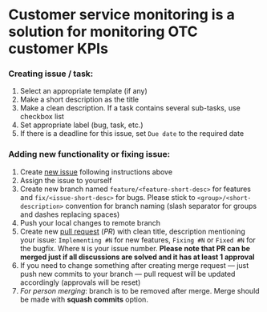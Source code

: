 # Customer service monitoring is a solution for monitoring OTC customer KPIs


### Creating issue / task:

1. Select an appropriate template (if any)
1. Make a short description as the title
2. Make a clean description. If a task contains several sub-tasks, use checkbox list
3. Set appropriate label (bug, task, etc.)
4. If there is a deadline for this issue, set `Due date` to the required date

### Adding new functionality or fixing issue:

1. Create [new issue](https://github.com/opentelekomcloud-infra/customer-service-monitoring/issues) following instructions above
2. Assign the issue to yourself
3. Create new branch named `feature/<feature-short-desc>` for features and `fix/<issue-short-desc>` for bugs.
    Please stick to `<group>/<short-description>` convention for branch naming (slash separator for groups and dashes replacing spaces)
4. Push your local changes to remote branch
5. Create new [pull request](https://github.com/opentelekomcloud-infra/customer-service-monitoring/pulls)
    (*PR*) with clean title, description mentioning your issue:
    `Implementing #N` for new features, `Fixing #N` or `Fixed #N` for the bugfix. Where `N` is your issue number.
    **Please note that PR can be merged just if all discussions are solved and it has at least 1 approval**
6. If you need to change something after creating merge request — just push new commits to
    your branch — pull request will be updated accordingly (approvals will be reset)
7. *For person merging*: branch is to be removed after merge. Merge should be made with **squash commits** option.
